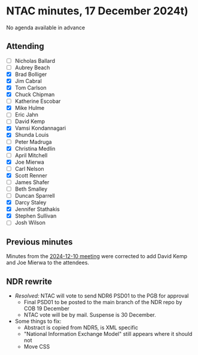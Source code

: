 # NTAC minutes, 17 December 2024t)

No agenda available in advance

## Attending

- [ ] Nicholas Ballard
- [ ] Aubrey Beach
- [x] Brad Bolliger
- [x] Jim Cabral
- [x] Tom Carlson
- [x] Chuck Chipman
- [ ] Katherine Escobar
- [x] Mike Hulme
- [ ] Eric Jahn
- [ ] David Kemp
- [x] Vamsi Kondannagari
- [x] Shunda Louis
- [ ] Peter Madruga
- [x] Christina Medlin
- [ ] April Mitchell
- [x] Joe Mierwa
- [ ] Carl Nelson
- [x] Scott Renner
- [ ] James Shafer
- [ ] Beth Smalley
- [ ] Duncan Sparrell
- [x] Darcy Staley 
- [x] Jennifer Stathakis
- [x] Stephen Sullivan
- [ ] Josh Wilson

## Previous minutes

Minutes from the [2024-12-10 meeting](2024-12-10-minutes.md) were corrected to add David Kemp and Joe Mierwa to the attendees.

## NDR rewrite

* *Resolved:* NTAC will vote to send NDR6 PSD01 to the PGB for approval
  * Final PSD01 to be posted to the main branch of the NDR repo by COB 19 December
  * NTAC vote will be by mail.  Suspense is 30 December.
* Some things to fix:
  * Abstract is copied from NDR5, is XML specific
  * "National Information Exchange Model" still appears where it should not
  * Move CSS <style> element to end of *ndr6src.md*
  * Fix *Makefile* to generate an authoritative *ndr-v6.0-psd01.md* 
